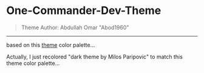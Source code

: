 # One-Commander-Dev-Theme
 >Theme Author: Abdullah Omar "Abod1960" 
 ***
 based on this [theme](https://www.deviantart.com/kdr3w/art/Dev-825722799) color palette...
 
 Actually, I just recolored "dark theme by Milos Paripovic" to match this theme color palette...
